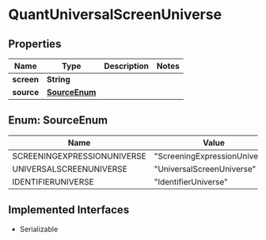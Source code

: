 

# QuantUniversalScreenUniverse


## Properties

Name | Type | Description | Notes
------------ | ------------- | ------------- | -------------
**screen** | **String** |  | 
**source** | [**SourceEnum**](#SourceEnum) |  | 



## Enum: SourceEnum

Name | Value
---- | -----
SCREENINGEXPRESSIONUNIVERSE | &quot;ScreeningExpressionUniverse&quot;
UNIVERSALSCREENUNIVERSE | &quot;UniversalScreenUniverse&quot;
IDENTIFIERUNIVERSE | &quot;IdentifierUniverse&quot;


## Implemented Interfaces

* Serializable



